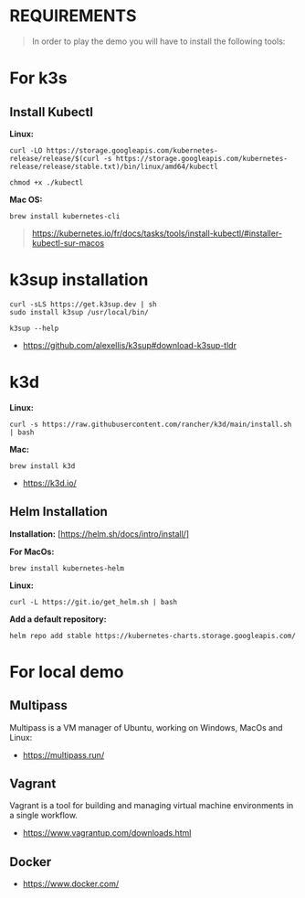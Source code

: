 REQUIREMENTS
============

> In order to play the demo you will have to install the following tools:

# For k3s

## Install Kubectl

**Linux:**
```
curl -LO https://storage.googleapis.com/kubernetes-release/release/$(curl -s https://storage.googleapis.com/kubernetes-release/release/stable.txt)/bin/linux/amd64/kubectl

chmod +x ./kubectl
```

**Mac OS:**
```
brew install kubernetes-cli
```

> https://kubernetes.io/fr/docs/tasks/tools/install-kubectl/#installer-kubectl-sur-macos

# k3sup installation

```
curl -sLS https://get.k3sup.dev | sh
sudo install k3sup /usr/local/bin/

k3sup --help
```

- https://github.com/alexellis/k3sup#download-k3sup-tldr


# k3d

**Linux:**
```
curl -s https://raw.githubusercontent.com/rancher/k3d/main/install.sh | bash
```

**Mac:**
```
brew install k3d
```

- https://k3d.io/


## Helm Installation

**Installation:**
[https://helm.sh/docs/intro/install/]

**For MacOs:**
```
brew install kubernetes-helm
```

**Linux:**
```
curl -L https://git.io/get_helm.sh | bash
```

**Add a default repository:**
```
helm repo add stable https://kubernetes-charts.storage.googleapis.com/
```

# For local demo

## Multipass
Multipass is a VM manager of Ubuntu, working on Windows, MacOs and Linux:

- https://multipass.run/

## Vagrant
Vagrant is a tool for building and managing virtual machine environments in a single workflow. 

- https://www.vagrantup.com/downloads.html

## Docker

- https://www.docker.com/